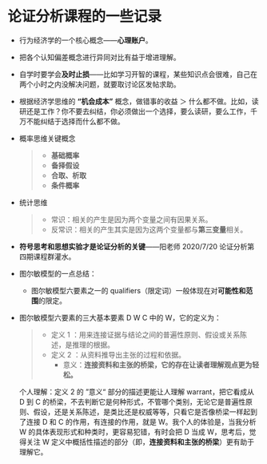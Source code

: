 # 论证分析课程的一些记录

- 行为经济学的一个核心概念——**心理账户**。

- 把各个认知偏差概念进行异同对比有益于增进理解。

- 自学时要学会**及时止损**——比如学习开智的课程，某些知识点会很难，自己在两个小时之内没解决问题，就要取讨论区发帖求助。

- 根据经济学思维的 **“机会成本”** 概念，做错事的收益 ＞ 什么都不做。比如，读研还是工作？你不要去纠结，你必须做出一个选择，要么读研，要么工作，千万不能纠结于选择而什么都不做。

- 概率思维关键概念

  > - **基础概率**
  > - **备择假设**
  > - **合取、析取**
  > - **条件概率**

- 统计思维

  > - 常识：相关的产生是因为两个变量之间有因果关系。
  > - 反常识：相关的产生其实是因为这两个变量都与**第三变量**相关。
  
- **符号思考和思想实验才是论证分析的关键**——阳老师 2020/7/20 论证分析第四期课程群灌水。

- 图尔敏模型的一点总结：

  - 图尔敏模型六要素之一的 qualifiers（限定词）一般体现在对**可能性和范围**的限定。

- 图尔敏模型六要素的三大基本要素 D W C 中的 W，它的定义为：

  > - 定义 1 ：用来连接证据与结论之间的普遍性原则、假设或关系陈述，是推理的根据。
  > - 定义 2 ：从资料推导出主张的过程和依据。
  >   - 意义：**连接资料和主张的桥梁，它的存在让读者理解观点更为轻松。**

  个人理解：定义 2 的 ”意义“ 部分的描述更能让人理解 warrant，把它看成从 D 到 C 的桥梁，不去判断它是何种形式，不管哪个类别，无论它是普遍性原则、假设，还是关系陈述，是类比还是权威等等，只看它是否像桥梁一样起到了连接 D 和 C 的作用，有连接的作用，就是 W。我个人的体验是，当我分析 W 的具体表现形式和种类时，更容易犯错，有时会把 D 当成 W，思考后，觉得关注 W 定义中概括性描述的部分（即，**连接资料和主张的桥梁**）更有助于理解它。

